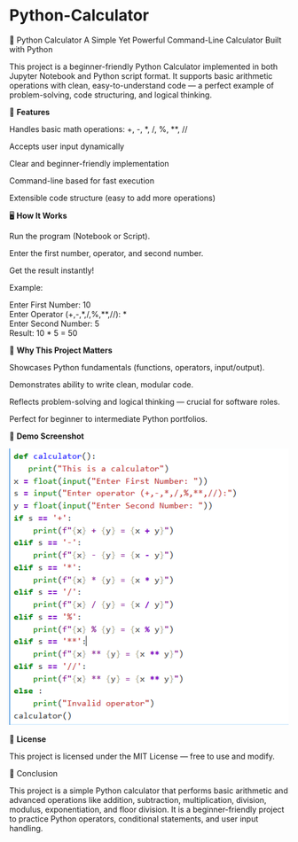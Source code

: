 # Python-Calculator
🧮 Python Calculator
A Simple Yet Powerful Command-Line Calculator Built with Python

This project is a beginner-friendly Python Calculator implemented in both Jupyter Notebook and Python script format. It supports basic arithmetic operations with clean, easy-to-understand code — a perfect example of problem-solving, code structuring, and logical thinking.

🚀 **Features**

Handles basic math operations: +, -, *, /, %, **, //

Accepts user input dynamically

Clear and beginner-friendly implementation

Command-line based for fast execution

Extensible code structure (easy to add more operations)

🖥️ **How It Works**

Run the program (Notebook or Script).

Enter the first number, operator, and second number.

Get the result instantly!

Example:

Enter First Number: 10  
Enter Operator (+,-,*,/,%,**,//): *  
Enter Second Number: 5  
Result: 10 * 5 = 50

🎯 **Why This Project Matters**

Showcases Python fundamentals (functions, operators, input/output).

Demonstrates ability to write clean, modular code.

Reflects problem-solving and logical thinking — crucial for software roles.

Perfect for beginner to intermediate Python portfolios.


📸 **Demo Screenshot**

![alt text](https://github.com/Roshanraj0714/Python-Calculator/blob/main/python_calculator_code.png)

📜 **License**

This project is licensed under the MIT License — free to use and modify.

🔎 Conclusion

This project is a simple Python calculator that performs basic arithmetic and advanced operations like addition, subtraction, multiplication, division, modulus, exponentiation, and floor division. It is a beginner-friendly project to practice Python operators, conditional statements, and user input handling.
